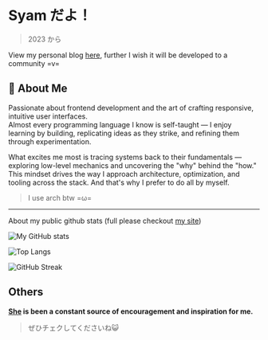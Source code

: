 # Syam だよ！
> 2023 から

View my personal blog [here](https://syome.vercel.app/), further I wish it will be developed to a community =v=

## 👋 About Me

Passionate about frontend development and the art of crafting responsive, intuitive user interfaces.  
Almost every programming language I know is self-taught — I enjoy learning by building, replicating ideas as they strike, and refining them through experimentation.  

What excites me most is tracing systems back to their fundamentals — exploring low-level mechanics and uncovering the "why" behind the "how."  
This mindset drives the way I approach architecture, optimization, and tooling across the stack. And that's why I prefer to do all by myself.

> I use arch btw =ω=
---

About my public github stats (full please checkout [my site](https://syome.vercel.app/))

![My GitHub stats](https://github-readme-stats.vercel.app/api?username=SevenSec114&show_icons=true&count_private=true&theme=nord)

![Top Langs](https://github-readme-stats.vercel.app/api/top-langs/?username=SevenSec114&layout=compact&theme=nord)

![GitHub Streak](https://github-readme-streak-stats.herokuapp.com/?user=SevenSec114&theme=nord)

## Others
**[She](https://amashiro.com) is been a constant source of encouragement and inspiration for me.**
> ぜひチェクしてくださいね😺
